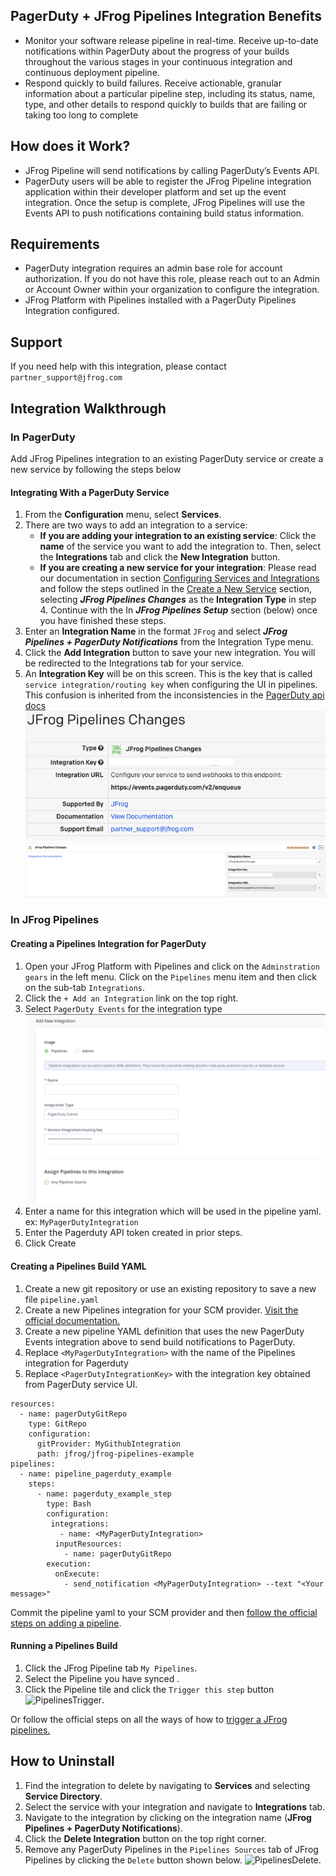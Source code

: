## PagerDuty + JFrog Pipelines Integration Benefits
* Monitor your software release pipeline in real-time.  Receive up-to-date notifications within PagerDuty about the progress of your builds throughout the various stages in your continuous integration and continuous deployment pipeline.   
* Respond quickly to build failures.  Receive actionable, granular information about a particular pipeline step, including its status, name, type, and other details to respond quickly to builds that are failing or taking too long to complete

## How does it Work?
* JFrog Pipeline will send notifications by calling PagerDuty’s Events API.
* PagerDuty users will be able to register the JFrog Pipeline integration application within their developer platform and set up the event integration.  Once the setup is complete, JFrog Pipelines will use the Events API to push notifications containing build status information.

## Requirements
* PagerDuty integration requires an admin base role for account authorization. If you do not have this role, please reach out to an Admin or Account Owner within your organization to configure the integration.
* JFrog Platform with Pipelines installed with a PagerDuty Pipelines Integration configured.

## Support
If you need help with this integration, please contact `partner_support@jfrog.com`

## Integration Walkthrough
### In PagerDuty
Add JFrog Pipelines integration to an existing PagerDuty service or create a new service by following the steps below

#### Integrating With a PagerDuty Service
1. From the **Configuration** menu, select **Services**.
2. There are two ways to add an integration to a service:
   * **If you are adding your integration to an existing service**: Click the **name** of the service you want to add the integration to. Then, select the **Integrations** tab and click the **New Integration** button.
   * **If you are creating a new service for your integration**: Please read our documentation in section [Configuring Services and Integrations](https://support.pagerduty.com/docs/services-and-integrations#section-configuring-services-and-integrations) and follow the steps outlined in the [Create a New Service](https://support.pagerduty.com/docs/services-and-integrations#section-create-a-new-service) section, selecting ***JFrog Pipelines Changes*** as the **Integration Type** in step 4. Continue with the In  ***JFrog Pipelines Setup***  section (below) once you have finished these steps.
3. Enter an **Integration Name** in the format `JFrog` and select  ***JFrog Pipelines + PagerDuty Notifications***  from the Integration Type menu.
4. Click the **Add Integration** button to save your new integration. You will be redirected to the Integrations tab for your service.
5. An **Integration Key** will be on this screen. This is the key that is called `service integration/routing key` when configuring the UI in pipelines. 
This confusion is inherited from the inconsistencies in the [PagerDuty api docs](https://developer.pagerduty.com/docs/ZG9jOjExMDI5NTgy-send-a-change-event) 
![IntegrationKey](images/IntegrationKey.png)
![IntegrationKey](images/IntegrationKey2.png)



### In JFrog Pipelines

#### Creating a Pipelines Integration for PagerDuty
1. Open your JFrog Platform with Pipelines and click on the `Adminstration gears` in the left menu. Click on the `Pipelines` menu item and then click on the sub-tab `Integrations`.
2. Click the `+ Add an Integration` link on the top right.
3. Select `PagerDuty Events` for the integration type
![AddNewIntegration](images/AddNewIntegration.png)
4. Enter a name for this integration which will be used in the pipeline yaml. ex: `MyPagerDutyIntegration`
5. Enter the Pagerduty API token created in prior steps.
6. Click Create

#### Creating a Pipelines Build YAML
1. Create a new git repository or use an existing repository to save a new file `pipeline.yaml`
2. Create a new Pipelines integration for your SCM provider. [Visit the official documentation.](https://www.jfrog.com/confluence/display/JFROG/Managing+Pipelines+Integrations)
3. Create a new pipeline YAML definition that uses the new PagerDuty Events integration above to send build notifications to PagerDuty.
4. Replace `<MyPagerDutyIntegration>` with the name of the Pipelines integration for Pagerduty
5. Replace `<PagerDutyIntegrationKey>` with the integration key obtained from PagerDuty service UI.
````text
resources:
  - name: pagerDutyGitRepo
    type: GitRepo
    configuration:
      gitProvider: MyGithubIntegration
      path: jfrog/jfrog-pipelines-example
pipelines:
  - name: pipeline_pagerduty_example
    steps:
      - name: pagerduty_example_step
        type: Bash
        configuration:
         integrations:
           - name: <MyPagerDutyIntegration>
          inputResources:
            - name: pagerDutyGitRepo
        execution:
          onExecute:
            - send_notification <MyPagerDutyIntegration> --text "<Your message>"
````
Commit the pipeline yaml to your SCM provider and then [follow the official steps on adding a pipeline](https://www.jfrog.com/confluence/display/JFROG/Managing+Pipeline+Sources#ManagingPipelineSources-AddingaPipelineSource). 

#### Running a Pipelines Build
1. Click the JFrog Pipeline tab `My Pipelines`.
2. Select the Pipeline you have synced .
3. Click the Pipeline tile and click the `Trigger this step` button
![PipelinesTrigger](images/PipelineTrigger.png).

Or follow the official steps on all the ways of how to [trigger a JFrog pipelines.](https://www.jfrog.com/confluence/display/JFROG/Triggering+Pipelines+and+Steps)

## How to Uninstall
1. Find the integration to delete by navigating to **Services** and selecting **Service Directory**.
2. Select the service with your integration and navigate to **Integrations** tab.
3. Navigate to the integration by clicking on the integration name (**JFrog Pipelines + PagerDuty Notifications**).
4. Click the **Delete Integration** button on the top right corner.
5. Remove any PagerDuty Pipelines in the `Pipelines Sources` tab of JFrog Pipelines by clicking the `Delete` button shown below.
![PipelinesDelete](images/PipelinesDelete.png).
